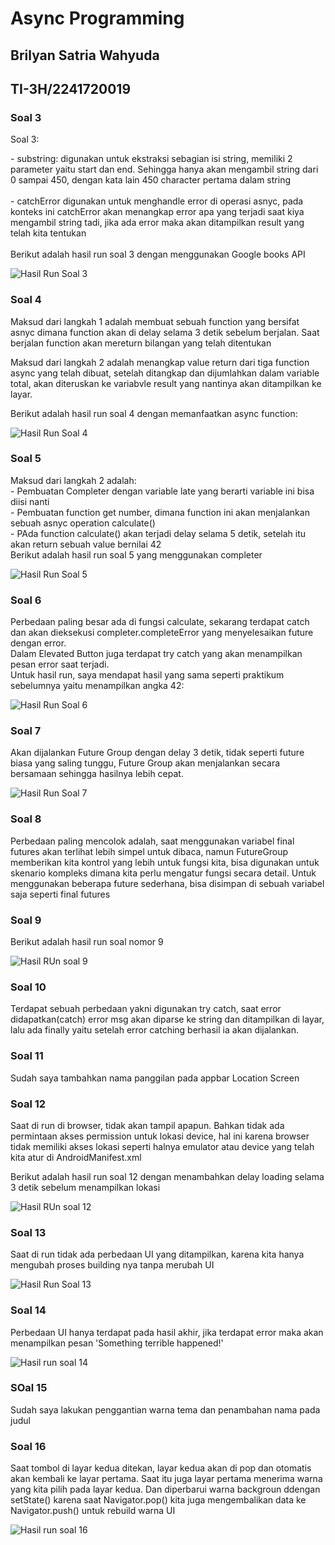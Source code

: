 # Async Programming
## Brilyan Satria Wahyuda
## TI-3H/2241720019
### Soal 3
<p>Soal 3: <br> </p>
- substring: digunakan untuk ekstraksi sebagian isi string, memiliki 2 parameter yaitu start dan end. Sehingga hanya akan mengambil string dari 0 sampai 450, dengan kata lain 450 character pertama dalam string
<br><br>
- catchError digunakan untuk menghandle error di operasi asnyc, pada konteks ini catchError akan menangkap error apa yang terjadi saat kiya mengambil string tadi, jika ada error maka akan ditampilkan result yang telah kita tentukan
<br><br>
Berikut adalah hasil run soal 3 dengan menggunakan Google books API<br>

![Hasil Run Soal 3](soal3.gif)

### Soal 4
<p>Maksud dari langkah 1 adalah membuat sebuah function yang bersifat asnyc dimana function akan di delay selama 3 detik sebelum berjalan. Saat berjalan function akan mereturn bilangan yang telah ditentukan</p>
<p>Maksud dari langkah 2 adalah menangkap value return dari tiga function async yang telah dibuat, setelah ditangkap dan dijumlahkan dalam variable total, akan diteruskan ke variabvle result yang nantinya akan ditampilkan ke layar.</p>
<p>Berikut adalah hasil run soal 4 dengan memanfaatkan async function:</p>

![Hasil Run Soal 4](soal4.gif)

### Soal 5
<p>Maksud dari langkah 2 adalah: <br>
- Pembuatan Completer dengan variable late yang berarti variable ini bisa diisi nanti 
  <br> - Pembuatan function get number, dimana function ini akan menjalankan sebuah asnyc operation calculate()
  <br> - PAda function calculate() akan terjadi delay selama 5 detik, setelah itu akan return sebuah value bernilai 42
  <br> Berikut adalah hasil run soal 5 yang menggunakan completer
  
  ![Hasil Run Soal 5](soal5.gif)
</p>

### Soal 6
<p>Perbedaan paling besar ada di fungsi calculate, sekarang terdapat catch dan akan dieksekusi completer.completeError yang menyelesaikan future dengan error. <br> Dalam Elevated Button juga terdapat try catch yang akan menampilkan pesan error saat terjadi. <br>Untuk hasil run, saya mendapat hasil yang sama seperti praktikum sebelumnya yaitu menampilkan angka 42: 

 ![Hasil Run Soal 6](soal6.gif)
</p>

### Soal 7
<p>Akan dijalankan Future Group dengan delay 3 detik, tidak seperti future biasa yang saling tunggu, Future Group akan menjalankan secara bersamaan sehingga hasilnya lebih cepat.</p>

 ![Hasil Run Soal 7](soal7.gif)

 ### Soal 8
 <p>Perbedaan paling mencolok adalah, saat menggunakan variabel final futures akan terlihat lebih simpel untuk dibaca, namun FutureGroup memberikan kita kontrol yang lebih untuk fungsi kita, bisa digunakan untuk skenario kompleks dimana kita perlu mengatur fungsi secara detail. Untuk menggunakan beberapa future sederhana, bisa disimpan di sebuah variabel saja seperti final futures</p>

 ### Soal 9
 
 <p>Berikut adalah hasil run soal nomor 9 </p>

 ![Hasil RUn soal 9](soal9.gif)

 ### Soal 10
 <p>Terdapat sebuah perbedaan yakni digunakan try catch, saat error didapatkan(catch) error msg akan diparse ke string dan ditampilkan di layar, lalu ada finally yaitu setelah error catching berhasil ia akan dijalankan.</p>

 ### Soal 11
 <p>Sudah saya tambahkan nama panggilan pada appbar Location Screen</p>

 ### Soal 12 
 <p>Saat di run di browser, tidak akan tampil apapun. Bahkan tidak ada permintaan akses permission untuk lokasi device, hal ini karena browser tidak memiliki akses lokasi seperti halnya emulator atau device yang telah kita atur di AndroidManifest.xml</p>
 <p>Berikut adalah hasil run soal 12 dengan menambahkan delay loading selama 3 detik sebelum menampilkan lokasi </p>

  ![Hasil RUn soal 12](soal12.gif)

### Soal 13
<p>Saat di run tidak ada perbedaan UI yang ditampilkan, karena kita hanya mengubah proses building nya tanpa merubah UI</p>

![Hasil Run Soal 13](soal13.gif)

### Soal 14
<p>Perbedaan UI hanya terdapat pada hasil akhir, jika terdapat error maka akan menampilkan pesan 'Something terrible happened!'</p>

![Hasil run soal 14](soal14.gif)

### SOal 15
<p>Sudah saya lakukan penggantian warna tema dan penambahan nama pada judul</p>

### Soal 16
<p>Saat tombol di layar kedua ditekan, layar kedua akan di pop dan otomatis akan kembali ke layar pertama. Saat itu juga layar pertama menerima warna yang kita pilih pada layar kedua. Dan diperbarui warna backgroun ddengan setState() karena saat Navigator.pop() kita juga mengembalikan data ke Navigator.push() untuk rebuild warna UI</p>


![Hasil run soal 16](soal16.gif)
